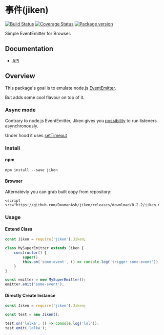 # 事件(jiken)

[![Build Status](https://travis-ci.org/DoumanAsh/jiken.svg?branch=master)](https://travis-ci.org/DoumanAsh/jiken)
[![Coverage Status](https://coveralls.io/repos/github/DoumanAsh/jiken/badge.svg?branch=master)](https://coveralls.io/github/DoumanAsh/jiken?branch=master)
[![Package version](https://img.shields.io/npm/v/jiken.svg)](https://npmjs.org/package/jiken)

Simple EventEmitter for Browser.

## Documentation

* [API](https://doumanash.github.io/jiken)

## Overview

This package's goal is to emulate node.js [EventEmitter](https://nodejs.org/api/events.html).

But adds some cool flavour on top of it.

### Async mode

Contrary to node.js EventEmitter, Jiken gives you [possibility](https://github.com/DoumanAsh/jiken/blob/master/docs/API.md#Jiken+not_sync) to run listeners asynchronously.

Under hood it uses [setTimeout](https://developer.mozilla.org/en-US/docs/Web/API/WindowOrWorkerGlobalScope/setTimeout)

### Install

#### npm

```
npm install --save jiken
```

#### Browser

Alternatevly you can grab built copy from repository:
```
<script src="https://github.com/DoumanAsh/jiken/releases/download/0.2.2/jiken.min.js">
```

### Usage

#### Extend Class

```js
const Jiken = require('jiken').Jiken;

class MySuperEmitter extends Jiken {
    constructor() {
        super()
        this.on('some-event', () => console.log('trigger some-event'));
    }
}

const emitter = new MySuperEmitter();
emitter.emit('some-event');
```

#### Directly Create Instance

```js
const Jiken = require('jiken').Jiken;

const test = new Jiken();

test.on('lolka', () => console.log('lol'));
test.emit('lolka');
```

